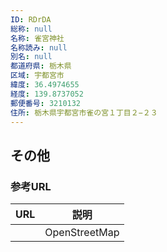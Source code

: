 ```yaml
---
ID: RDrDA
総称: null
名称: 雀宮神社
名称読み: null
別名: null
都道府県: 栃木県
区域: 宇都宮市
緯度: 36.4974655
経度: 139.8737052
郵便番号: 3210132
住所: 栃木県宇都宮市雀の宮１丁目２−２３
---
```


## その他

### 参考URL

| URL | 説明          |
| --- | ------------- |
|     | OpenStreetMap |
